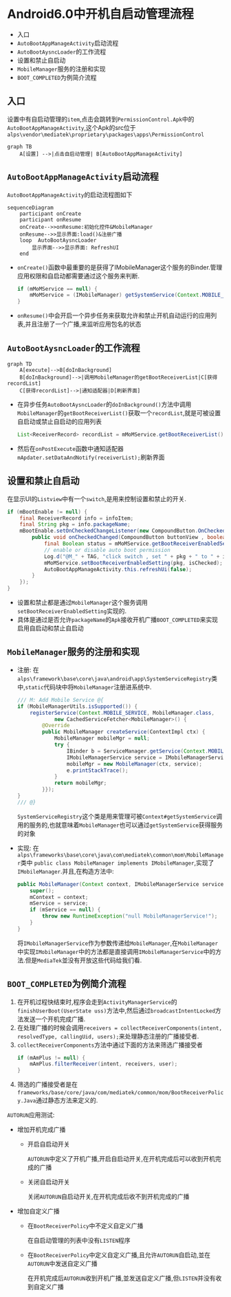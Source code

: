 # Android6.0中开机自启动管理流程
- 入口
- `AutoBootAppManageActivity`启动流程
- `AutoBootAysncLoader`的工作流程
- 设置和禁止自启动
- `MobileManager`服务的注册和实现
- `BOOT_COMPLETED`为例简介流程

## 入口
设置中有自启动管理的`item`,点击会跳转到`PermissionControl.Apk`中的`AutoBootAppManageActivity`,这个Apk的src位于`alps\vendor\mediatek\proprietary\packages\apps\PermissionControl`
```
graph TB
    A[设置] -->|点击自启动管理| B[AutoBootAppManageActivity]

```
## `AutoBootAppManageActivity`启动流程
`AutoBootAppManageActivity`的启动流程图如下
```
sequenceDiagram
    participant onCreate
    participant onResume
    onCreate-->>onResume:初始化控件&MobileManager
    onResume-->>显示界面:load()&注册广播
    loop  AutoBootAysncLoader
        显示界面-->>显示界面: RefreshUI
    end
```
- `onCreate()`函数中最重要的是获得了IMobileManager这个服务的Binder.管理应用权限和自启动都需要通过这个服务来判断.

    ```Java
    if (mMoMService == null) {
        mMoMService = (IMobileManager) getSystemService(Context.MOBILE_SERVICE);
    }
    ```
- `onResume()`中会开启一个异步任务来获取允许和禁止开机自动运行的应用列表,并且注册了一个广播,来监听应用包名的状态

## `AutoBootAysncLoader`的工作流程
```
graph TD
    A[execute]-->B[doInBackground]
    B[doInBackground]-->|调用MobileManager的getBootReceiverList|C[获得recordList]
    C[获得recordList]-->|通知适配器|D[刷新界面]
```
- 在异步任务`AutoBootAysncLoader`的`doInBackground()`方法中调用`MobileManager`的`getBootReceiverList()`获取一个`recordList`,就是可被设置自启动或禁止自启动的应用列表

    ```Java
    List<ReceiverRecord> recordList = mMoMService.getBootReceiverList();
    ```
- 然后在`onPostExecute`函数中通知适配器`mApdater.setDataAndNotify(receiverList);`刷新界面

## 设置和禁止自启动
在显示UI的`Listview`中有一个`switch`,是用来控制设置和禁止的开关.

```Java
if (mBootEnable != null) {
    final ReceiverRecord info = infoItem;
    final String pkg = info.packageName;
    mBootEnable.setOnCheckedChangeListener(new CompoundButton.OnCheckedChangeListener() {
        public void onCheckedChanged(CompoundButton buttonView , boolean isChecked) {
            final Boolean status = mMoMService.getBootReceiverEnabledSetting(pkg);
            // enable or disable auto boot permission
            Log.d("@M_" + TAG, "click switch , set " + pkg + " to " + isChecked);
            mMoMService.setBootReceiverEnabledSetting(pkg, isChecked);
            AutoBootAppManageActivity.this.refreshUi(false);
        }
    });
}
```
- 设置和禁止都是通过`MobileManager`这个服务调用`setBootReceiverEnabledSetting`实现的.
- 具体是通过是否允许`packageName`的`Apk`接收开机广播`BOOT_COMPLETED`来实现启用自启动和禁止自启动

## `MobileManager`服务的注册和实现
- 注册:
  在`alps\framework\base\core\java\android\app\SystemServiceRegistry`类中,`static`代码块中将`MobileManager`注册进系统中.
    
    ```Java
    /// M: Add Mobile Service @{
    if (MobileManagerUtils.isSupported()) {
        registerService(Context.MOBILE_SERVICE, MobileManager.class,
                new CachedServiceFetcher<MobileManager>() {
            @Override
            public MobileManager createService(ContextImpl ctx) {
                MobileManager mobileMgr = null;
                try {
                    IBinder b = ServiceManager.getService(Context.MOBILE_SERVICE);
                    IMobileManagerService service = IMobileManagerService.Stub.asInterface(b);
                    mobileMgr = new MobileManager(ctx, service);                    } catch (Exception e) {
                    e.printStackTrace();
                }
                return mobileMgr;
            }});
    }
    /// @}
    ```
    `SystemServiceRegistry`这个类是用来管理可被`Context#getSystemService`调用的服务的,也就意味着`MobileManager`也可以通过`getSystemService`获得服务的对象
- 实现:
    在`alps\frameworks\base\core\java\com\mediatek\common\mom\MobileManager`类中
    `public class MobileManager implements IMobileManager`,实现了`IMobileManager`.并且,在构造方法中:
    
    ```Java
    public MobileManager(Context context, IMobileManagerService service) {
        super();
        mContext = context;
        mService = service;
        if (mService == null) {
            throw new RuntimeException("null MobileManagerService!");
        }
    }
    ```
    将`IMobileManagerService`作为参数传递给`MobileManager`,在`MobileManager`中实现`IMobileManager`中的方法都是直接调用`IMobileManagerService`中的方法.但是`MediaTek`並没有开放这些代码给我们看.

## `BOOT_COMPLETED`为例简介流程
1. 在开机过程快结束时,程序会走到`ActivityManagerService`的`finishUserBoot(UserState uss)`方法中,然后通过`broadcastIntentLocked`方法发送一个开机完成广播.
2. 在处理广播的时候会调用`receivers = collectReceiverComponents(intent, resolvedType, callingUid, users);`来处理静态注册的广播接受者.
3. `collectReceiverComponents`方法中通过下面的方法来筛选广播接受者
    ```Java
    if (mAmPlus != null) {
        mAmPlus.filterReceiver(intent, receivers, user);
    }
    ```
4. 筛选的广播接受者是在`frameworks/base/core/java/com/mediatek/common/mom/BootReceiverPolicy.Java`通过静态方法来定义的.

`AUTORUN`应用测试:
- 增加开机完成广播
    - 开启自启动开关
    
      `AUTORUN`中定义了开机广播,开启自启动开关,在开机完成后可以收到开机完成的广播
    - 关闭自启动开关
      
      关闭`AUTORUN`自启动开关,在开机完成后收不到开机完成的广播
- 增加自定义广播
    - 在`BootReceiverPolicy`中不定义自定义广播
      
      在自启动管理的列表中没有`LISTEN`程序
    - 在`BootReceiverPolicy`中定义自定义广播,且允许`AUTORUN`自启动,並在`AUTORUN`中发送自定义广播

      在开机完成后`AUTORUN`收到开机广播,並发送自定义广播,但`LISTEN`并没有收到自定义广播